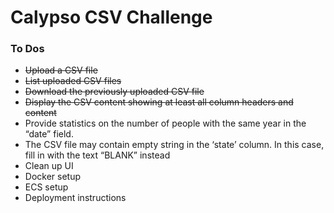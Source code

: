 # Calypso CSV Challenge

### To Dos
-	~~Upload a CSV file~~
-	~~List uploaded CSV files~~
-	~~Download the previously uploaded CSV file~~
-	~~Display the CSV content showing at least all column headers and content~~
-	Provide statistics on the number of people with the same year in the “date” field.
-   The CSV file may contain empty string in the ‘state’ column. In this case, fill in with the text “BLANK” instead
-   Clean up UI
-   Docker setup
-   ECS setup
-   Deployment instructions